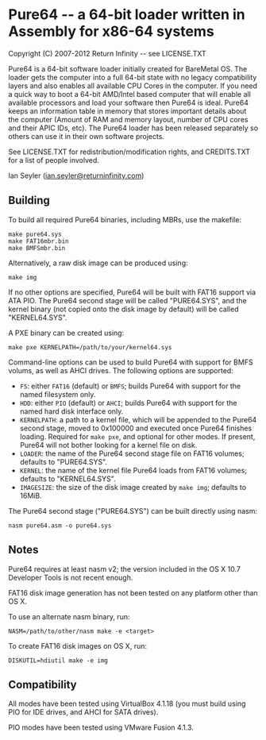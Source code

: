 # Pure64 -- a 64-bit loader written in Assembly for x86-64 systems #
Copyright (C) 2007-2012 Return Infinity -- see LICENSE.TXT

Pure64 is a 64-bit software loader initially created for BareMetal OS. The
loader gets the computer into a full 64-bit state with no legacy compatibility
layers and also enables all available CPU Cores in the computer. If you need a
quick way to boot a 64-bit AMD/Intel based computer that will enable all
available processors and load your software then Pure64 is ideal. Pure64 keeps
an information table in memory that stores important details about the
computer (Amount of RAM and memory layout, number of CPU cores and their APIC
IDs, etc). The Pure64 loader has been released separately so others can use it
in their own software projects.

See LICENSE.TXT for redistribution/modification rights, and CREDITS.TXT for a
list of people involved.

Ian Seyler (ian.seyler@returninfinity.com)


## Building

To build all required Pure64 binaries, including MBRs, use the makefile:

    make pure64.sys
    make FAT16mbr.bin
    make BMFSmbr.bin

Alternatively, a raw disk image can be produced using:

    make img

If no other options are specified, Pure64 will be built with FAT16 support via
ATA PIO. The Pure64 second stage will be called "PURE64.SYS", and the kernel
binary (not copied onto the disk image by default) will be called
"KERNEL64.SYS".

A PXE binary can be created using:

    make pxe KERNELPATH=/path/to/your/kernel64.sys

Command-line options can be used to build Pure64 with support for BMFS volums,
as well as AHCI drives. The following options are supported:

* `FS`: either `FAT16` (default) or `BMFS`; builds Pure64 with support for the
  named filesystem only.
* `HDD`: either `PIO` (default) or `AHCI`; builds Pure64 with support for the
  named hard disk interface only.
* `KERNELPATH`: a path to a kernel file, which will be appended to the Pure64
  second stage, moved to 0x100000 and executed once Pure64 finishes loading.
  Required for `make pxe`, and optional for other modes. If present, Pure64
  will not bother looking for a kernel file on disk.
* `LOADER`: the name of the Pure64 second stage file on FAT16 volumes;
  defaults to "PURE64.SYS".
* `KERNEL`: the name of the kernel file Pure64 loads from FAT16 volumes;
  defaults to "KERNEL64.SYS".
* `IMAGESIZE`: the size of the disk image created by `make img`; defaults to
  16MiB.

The Pure64 second stage ("PURE64.SYS") can be built directly using nasm:

    nasm pure64.asm -o pure64.sys


## Notes

Pure64 requires at least nasm v2; the version included in the OS X 10.7
Developer Tools is not recent enough.

FAT16 disk image generation has not been tested on any platform other than
OS X.

To use an alternate nasm binary, run:

    NASM=/path/to/other/nasm make -e <target>

To create FAT16 disk images on OS X, run:

    DISKUTIL=hdiutil make -e img


## Compatibility

All modes have been tested using VirtualBox 4.1.18 (you must build using PIO
for IDE drives, and AHCI for SATA drives).

PIO modes have been tested using VMware Fusion 4.1.3.


